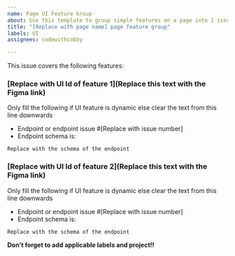 ```yaml
---
name: Page UI Feature Group
about: Use this template to group simple features on a page into 1 issue
title: "[Replace with page name] page feature group"
labels: UI
assignees: codewithcobby

---
```


This issue covers the following features:

### [Replace with UI Id of feature 1](Replace this text with the Figma link)
Only fill the following if UI feature is dynamic else clear the text from this line downwards
- Endpoint or endpoint issue #[Replace with issue number]
- Endpoint schema is:
```
Replace with the schema of the endpoint
```

### [Replace with UI Id of feature 2](Replace this text with the Figma link)
Only fill the following if UI feature is dynamic else clear the text from this line downwards
- Endpoint or endpoint issue #[Replace with issue number]
- Endpoint schema is:
```
Replace with the schema of the endpoint
```

**Don't forget to add applicable labels and project!!**
